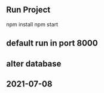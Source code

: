 

## Run Project
npm install
npm start
## default run in port 8000

## alter database
## 2021-07-08


